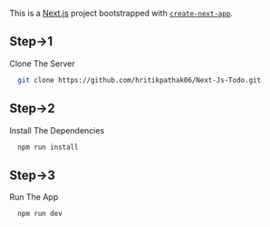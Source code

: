This is a [Next.js](https://nextjs.org/) project bootstrapped with [`create-next-app`](https://github.com/vercel/next.js/tree/canary/packages/create-next-app).

## Step->1

Clone The Server

```bash
  git clone https://github.com/hritikpathak06/Next-Js-Todo.git
```

## Step->2

Install The Dependencies

```bash
  npm run install
```

## Step->3

Run The App

```bash
  npm run dev
```

